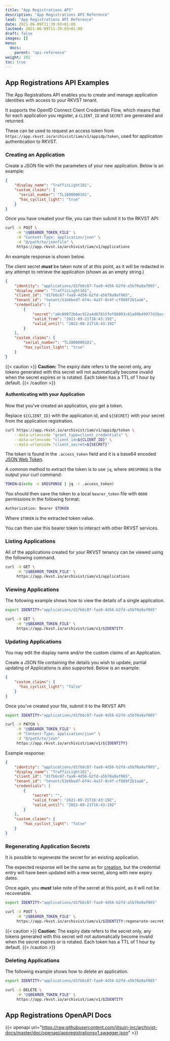 ```yaml
---
title: "App Registrations API"
description: "App Registrations API Reference"
lead: "App Registrations API Reference"
date: 2021-06-09T11:39:03+01:00
lastmod: 2021-06-09T11:39:03+01:00
draft: false
images: []
menu: 
  docs:
    parent: "api-reference"
weight: 101
toc: true
---
```


## App Registrations API Examples

The App Registrations API enables you to create and manage application identities with access to your RKVST tenant. 

It supports the OpenID Connect Client Credentials Flow, which means that for each application you register, a `CLIENT_ID` and `SECRET` are generated and returned. 

These can be used to request an access token from `https://app.rkvst.io/archivist/iam/v1/appidp/token`, used for application authentication to RKVST.

### Creating an Application

Create a JSON file with the parameters of your new application. Below is an example:

```json
{
    "display_name": "TrafficLight101",
    "custom_claims": {
      "serial_number": "TL1000000101",
      "has_cyclist_light": "true"
    }
}
```

Once you have created your file, you can then submit it to the RKVST API:

```bash
curl -X POST \
     -H "@$BEARER_TOKEN_FILE" \
     -H "Content-Type: application/json" \
     -d "@/path/to/jsonfile" \
     https://app.rkvst.io/archivist/iam/v1/applications
```

An example response is shown below. 

The client secret ***must*** be taken note of at this point, as it will be redacted in any attempt to retrieve the application (shown as an empty string.)

```json
{
    "identity": "applications/d1fb6c87-faa9-4d56-b2fd-a5b70a9af065",
    "display_name": "TrafficLight101",
    "client_id": "d1fb6c87-faa9-4d56-b2fd-a5b70a9af065",
    "tenant_id": "tenant/53e6bed7-6f4c-4a37-8c4f-cf889f2b1aa6",
    "credentials": [
        {
            "secret":"a0c09972b6ac912a4d67815fef88093c81a99b49977d35ecf6d162631aa29173",
            "valid_from": "2021-09-21T16:43:19Z",
            "valid_until": "2022-09-21T16:43:19Z"
        }
    ],
    "custom_claims": {
        "serial_number": "TL1000000101",
        "has_cyclist_light": "true"
    }
}
```

{{< caution >}}
**Caution:** The expiry date refers to the secret only, any tokens generated with this secret will not automatically become invalid when the secret expires or is rotated. Each token has a TTL of 1 hour by default. 
{{< /caution >}}

#### Authenticating with your Application

Now that you've created an application, you get a token.

Replace `${CLIENT_ID}` with the application id, and `${SECRET}` with your secret from the application registration.

```bash
curl https://app.rkvst.io/archivist/iam/v1/appidp/token \
    --data-urlencode "grant_type=client_credentials" \
    --data-urlencode "client_id=${CLIENT_ID}" \
    --data-urlencode "client_secret=${SECRET}"
```

The token is found in the `.access_token` field and it is a base64 encoded [JSON Web Token](https://jwt.io/introduction/).

A common method to extract the token is to use `jq`, where `$RESPONSE` is the output your curl command:

```bash
TOKEN=$(echo -n $RESPONSE | jq -r .access_token)
```

You should then save the token to a local `bearer_token` file with `0600` permissions in the following format:

```bash
Authorization: Bearer $TOKEN
```

Where `$TOKEN` is the extracted token value.

You can then use this bearer token to interact with other RKVST services.

### Listing Applications

All of the applications created for your RKVST tenancy can be viewed using the following command.

```bash
curl -X GET \
     -H "@$BEARER_TOKEN_FILE" \
     https://app.rkvst.io/archivist/iam/v1/applications
```

### Viewing Applications

The following example shows how to view the details of a single application.

```bash
export IDENTITY="applications/d1fb6c87-faa9-4d56-b2fd-a5b70a9af065"

curl -X GET \
     -H "@$BEARER_TOKEN_FILE" \
     https://app.rkvst.io/archivist/iam/v1/$IDENTITY
```
### Updating Applications

You may edit the display name and/or the custom claims of an Application.

Create a JSON file containing the details you wish to update, partial updating of Applications is also supported. Below is an example:

```json
{
    "custom_claims": {
      "has_cyclist_light": "false"
    }
}
```

Once you've created your file, submit it to the RKVST API:

```bash
export IDENTITY="applications/d1fb6c87-faa9-4d56-b2fd-a5b70a9af065"

curl -X PATCH \
     -H "@$BEARER_TOKEN_FILE" \
     -H "Content-Type: application/json" \
     -d "@/path/to/json"
     https://app.rkvst.io/archivist/iam/v1/${IDENTITY}
```

Example response:

```json
{
    "identity": "applications/d1fb6c87-faa9-4d56-b2fd-a5b70a9af065",
    "display_name": "TrafficLight101",
    "client_id": "d1fb6c87-faa9-4d56-b2fd-a5b70a9af065",
    "tenant_id": "tenant/53e6bed7-6f4c-4a37-8c4f-cf889f2b1aa6",
    "credentials": [
        {
            "secret": "",
            "valid_from": "2021-09-21T16:43:19Z",
            "valid_until": "2022-09-21T16:43:19Z"
        }
    ],
    "custom_claims": {
        "has_cyclist_light": "false"
    }
}
```
### Regenerating Application Secrets

It is possible to regenerate the secret for an existing application. 

The expected response will be the same as for [creation](./#creating-an-application), but the credential entry will have been updated with a new secret, along with new expiry dates. 

Once again, you ***must*** take note of the secret at this point, as it will not be recoverable.

```bash
export IDENTITY="applications/d1fb6c87-faa9-4d56-b2fd-a5b70a9af065"

curl -X POST \
     -H "@$BEARER_TOKEN_FILE" \
     https://app.rkvst.io/archivist/iam/v1/$IDENTITY:regenerate-secret
```

{{< caution >}}
**Caution:** The expiry date refers to the secret only, any tokens generated with this secret will not automatically become invalid when the secret expires or is rotated. Each token has a TTL of 1 hour by default. 
{{< /caution >}}

### Deleting Applications
The following example shows how to delete an application.

```bash
export IDENTITY="applications/d1fb6c87-faa9-4d56-b2fd-a5b70a9af065"

curl -X DELETE \
     -H "@$BEARER_TOKEN_FILE" \
     https://app.rkvst.io/archivist/iam/v1/$IDENTITY
```

## App Registrations OpenAPI Docs

{{< openapi url="https://raw.githubusercontent.com/jitsuin-inc/archivist-docs/master/doc/openapi/appregistrationsv1.swagger.json" >}}
